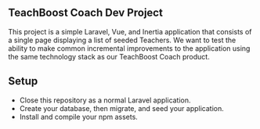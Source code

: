 ## TeachBoost Coach Dev Project

This project is a simple Laravel, Vue, and Inertia application that consists of a single page displaying a list of seeded Teachers. We want to test the ability to make common incremental improvements to the application using the same technology stack as our TeachBoost Coach product.

## Setup

- Close this repository as a normal Laravel application.
- Create your database, then migrate, and seed your application.
- Install and compile your npm assets.